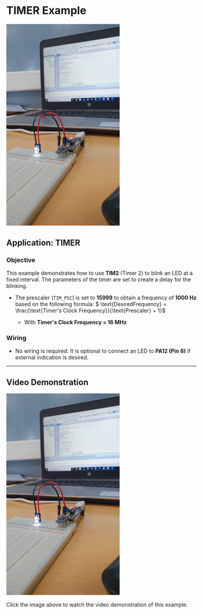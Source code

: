 # TIMER Example

<img src="../../Images/TIMER.jpg" alt="TIMER Example" width="300">

## Application: TIMER

### Objective
This example demonstrates how to use **TIM2** (Timer 2) to blink an LED at a fixed interval. The parameters of the timer are set to create a delay for the blinking.

- The prescaler (`TIM_PSC`) is set to **15999** to obtain a frequency of **1000 Hz** based on the following formula:
  $  \text{DesiredFrequency} = \frac{\text{Timer's Clock Frequency}}{\text{Prescaler} + 1}$
  
  - With **Timer's Clock Frequency = 16 MHz**

### Wiring
- No wiring is required. It is optional to connect an LED to **PA12 (Pin 6)** if external indication is desired.

---

## Video Demonstration

<a href="https://player.vimeo.com/video/1015180830">
    <img src="../../Images/TIMER.jpg" alt="TIMER Example" width="300">
</a>

Click the image above to watch the video demonstration of this example.
